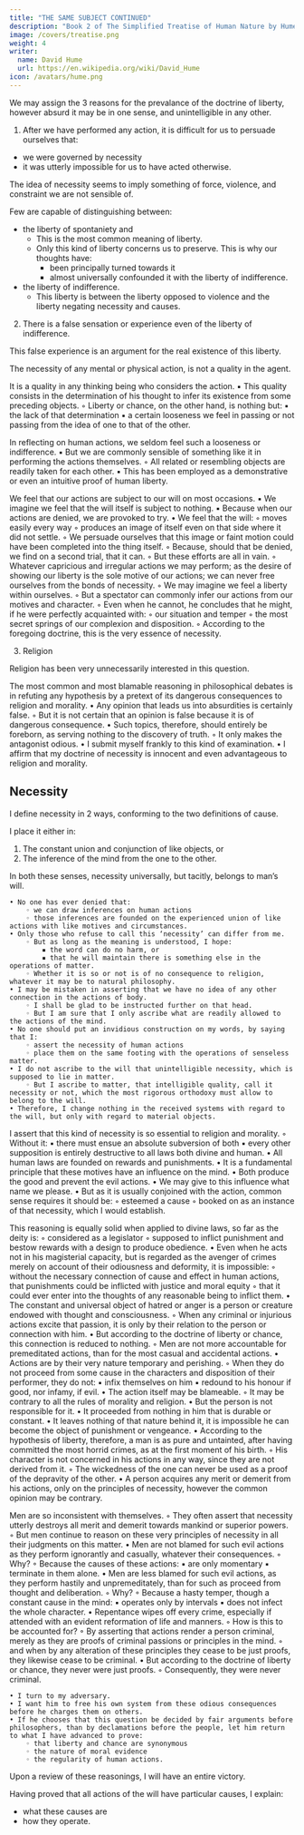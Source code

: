 ```yaml
---
title: "THE SAME SUBJECT CONTINUED"
description: "Book 2 of The Simplified Treatise of Human Nature by Hume"
image: /covers/treatise.png
weight: 4
writer:
  name: David Hume
  url: https://en.wikipedia.org/wiki/David_Hume
icon: /avatars/hume.png
---
```



We may assign the 3 reasons for the prevalance of the doctrine of liberty, however absurd it may be in one sense, and unintelligible in any other.

1. After we have performed any action, it is difficult for us to persuade ourselves that:
- we were governed by necessity
- it was utterly impossible for us to have acted otherwise.

The idea of necessity seems to imply something of force, violence, and constraint we are not sensible of.

Few are capable of distinguishing between:
- the liberty of spontaniety and
  - This is the most common meaning of liberty.
  - Only this kind of liberty concerns us to preserve. This is why our thoughts have:
    - been principally turned towards it
    - almost universally confounded it with the liberty of indifference.
- the liberty of indifference.
  - This liberty is between the liberty opposed to violence and the liberty negating necessity and causes.


2. There is a false sensation or experience even of the liberty of indifference.

This false experience is an argument for the real existence of this liberty.

The necessity of any mental or physical action, is not a quality in the agent.

It is a quality in any thinking being who considers the action.
            ▪ This quality consists in the determination of his thought to infer its existence from some preceding objects.
        ◦ Liberty or chance, on the other hand, is nothing but:
            ▪ the lack of that determination
            ▪ a certain looseness we feel in passing or not passing from the idea of one to that of the other.

In reflecting on human actions, we seldom feel such a looseness or indifference.
            ▪ But we are commonly sensible of something like it in performing the actions themselves.
        ◦ All related or resembling objects are readily taken for each other.
            ▪ This has been employed as a demonstrative or even an intuitive proof of human liberty.

We feel that our actions are subject to our will on most occasions.
            ▪ We imagine we feel that the will itself is subject to nothing.
            ▪ Because when our actions are denied, we are provoked to try.
                • We feel that the will:
                    ◦ moves easily every way
                    ◦ produces an image of itself even on that side where it did not settle.
        ◦ We persuade ourselves that this image or faint motion could have been completed into the thing itself.
        ◦ Because, should that be denied, we find on a second trial, that it can.
        ◦ But these efforts are all in vain.
        ◦ Whatever capricious and irregular actions we may perform; as the desire of showing our liberty is the sole motive of our actions; we can never free ourselves from the bonds of necessity.
        ◦ We may imagine we feel a liberty within ourselves.
        ◦ But a spectator can commonly infer our actions from our motives and character.
        ◦ Even when he cannot, he concludes that he might, if he were perfectly acquainted with:
        ◦ our situation and temper
        ◦ the most secret springs of our complexion and disposition.
        ◦ According to the foregoing doctrine, this is the very essence of necessity.

3. Religion

<!-- • A third reason why the doctrine of liberty has generally been better received in the world, than its antagonist, proceeds from religion. -->

Religion has been very unnecessarily interested in this question.

The most common and most blamable reasoning in philosophical debates is in refuting any hypothesis by a pretext of its dangerous consequences to religion and morality.
    • Any opinion that leads us into absurdities is certainly false.
        ◦ But it is not certain that an opinion is false because it is of dangerous consequence.
    • Such topics, therefore, should entirely be foreborn, as serving nothing to the discovery of truth.
        ◦ It only makes the antagonist odious.
    • I submit myself frankly to this kind of examination.
    • I affirm that my doctrine of necessity is innocent and even advantageous to religion and morality.


## Necessity

I define necessity in 2 ways, conforming to the two definitions of cause.

I place it either in:

1. The constant union and conjunction of like objects, or
2. The inference of the mind from the one to the other.
    

In both these senses, necessity universally, but tacitly, belongs to man’s will.

    • No one has ever denied that:
        ◦ we can draw inferences on human actions
        ◦ those inferences are founded on the experienced union of like actions with like motives and circumstances.
    • Only those who refuse to call this ‘necessity’ can differ from me.
        ◦ But as long as the meaning is understood, I hope:
            ▪ the word can do no harm, or
            ▪ that he will maintain there is something else in the operations of matter.
        ◦ Whether it is so or not is of no consequence to religion, whatever it may be to natural philosophy.
    • I may be mistaken in asserting that we have no idea of any other connection in the actions of body.
        ◦ I shall be glad to be instructed further on that head.
        ◦ But I am sure that I only ascribe what are readily allowed to the actions of the mind.
    • No one should put an invidious construction on my words, by saying that I:
        ◦ assert the necessity of human actions
        ◦ place them on the same footing with the operations of senseless matter.
    • I do not ascribe to the will that unintelligible necessity, which is supposed to lie in matter.
        ◦ But I ascribe to matter, that intelligible quality, call it necessity or not, which the most rigorous orthodoxy must allow to belong to the will.
    • Therefore, I change nothing in the received systems with regard to the will, but only with regard to material objects.


I assert that this kind of necessity is so essential to religion and morality.
        ◦ Without it:
            ▪ there must ensue an absolute subversion of both
            ▪ every other supposition is entirely destructive to all laws both divine and human.
    • All human laws are founded on rewards and punishments.
    • It is a fundamental principle that these motives have an influence on the mind.
    • Both produce the good and prevent the evil actions.
    • We may give to this influence what name we please.
    • But as it is usually conjoined with the action, common sense requires it should be:
        ◦ esteemed a cause
        ◦ booked on as an instance of that necessity, which I would establish.


This reasoning is equally solid when applied to divine laws, so far as the deity is:
        ◦ considered as a legislator
        ◦ supposed to inflict punishment and bestow rewards with a design to produce obedience.
    • Even when he acts not in his magisterial capacity, but is regarded as the avenger of crimes merely on account of their odiousness and deformity, it is impossible:
        ◦ without the necessary connection of cause and effect in human actions, that punishments could be inflicted with justice and moral equity
        ◦ that it could ever enter into the thoughts of any reasonable being to inflict them.
    • The constant and universal object of hatred or anger is a person or creature endowed with thought and consciousness.
        ◦ When any criminal or injurious actions excite that passion, it is only by their relation to the person or connection with him.
    • But according to the doctrine of liberty or chance, this connection is reduced to nothing.
        ◦ Men are not more accountable for premeditated actions, than for the most casual and accidental actions.
    • Actions are by their very nature temporary and perishing.
        ◦ When they do not proceed from some cause in the characters and disposition of their performer, they do not:
            ▪ infix themselves on him
            ▪ redound to his honour if good, nor infamy, if evil.
    • The action itself may be blameable.
        ◦ It may be contrary to all the rules of morality and religion.
    • But the person is not responsible for it.
    • It proceeded from nothing in him that is durable or constant.
    • It leaves nothing of that nature behind it, it is impossible he can become the object of punishment or vengeance.
    • According to the hypothesis of liberty, therefore, a man is as pure and untainted, after having committed the most horrid crimes, as at the first moment of his birth.
        ◦ His character is not concerned in his actions in any way, since they are not derived from it.
        ◦ The wickedness of the one can never be used as a proof of the depravity of the other.
    • A person acquires any merit or demerit from his actions, only on the principles of necessity, however the common opinion may be contrary.


Men are so inconsistent with themselves.
        ◦ They often assert that necessity utterly destroys all merit and demerit towards mankind or superior powers.
        ◦ But men continue to reason on these very principles of necessity in all their judgments on this matter.
    • Men are not blamed for such evil actions as they perform ignorantly and casually, whatever their consequences.
        ◦ Why?
        ◦ Because the causes of these actions:
            ▪ are only momentary
            ▪ terminate in them alone.
    • Men are less blamed for such evil actions, as they perform hastily and unpremeditately, than for such as proceed from thought and deliberation.
        ◦ Why?
        ◦ Because a hasty temper, though a constant cause in the mind:
            ▪ operates only by intervals
            ▪ does not infect the whole character.
    • Repentance wipes off every crime, especially if attended with an evident reformation of life and manners.
        ◦ How is this to be accounted for?
        ◦ By asserting that actions render a person criminal, merely as they are proofs of criminal passions or principles in the mind.
        ◦ and when by any alteration of these principles they cease to be just proofs, they likewise cease to be criminal.
    • But according to the doctrine of liberty or chance, they never were just proofs.
        ◦ Consequently, they were never criminal.

    • I turn to my adversary.
    • I want him to free his own system from these odious consequences before he charges them on others.
    • If he chooses that this question be decided by fair arguments before philosophers, than by declamations before the people, let him return to what I have advanced to prove:
        ◦ that liberty and chance are synonymous
        ◦ the nature of moral evidence
        ◦ the regularity of human actions.

Upon a review of these reasonings, I will have an entire victory.

Having proved that all actions of the will have particular causes, I explain:
- what these causes are
- how they operate.
